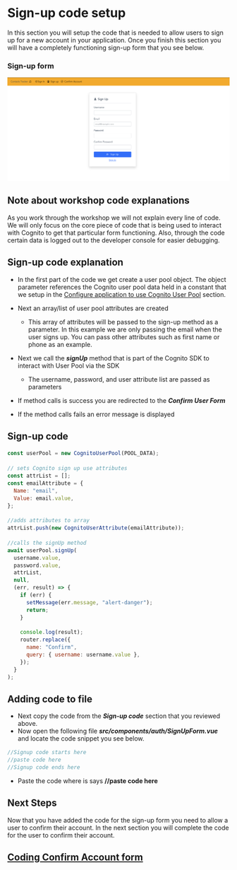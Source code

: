 # Sign-up code setup

In this section you will setup the code that is needed to allow users to sign up for a new account in your application. Once you finish this section you will have a completely functioning sign-up form that you see below.

### Sign-up form

![npm run](../docs/images/signup-form.png)

## Note about workshop code explanations

As you work through the workshop we will not explain every line of code. We will only focus on the core piece of code that is being used to interact with Cognito to get that particular form functioning. Also, through the code certain data is logged out to the developer console for easier debugging.

## Sign-up code explanation

- In the first part of the code we get create a user pool object. The object parameter references the Cognito user pool data held in a constant that we setup in the [Configure application to use Cognito User Pool](CognitoConfig.md) section.
- Next an array/list of user pool attributes are created

  - This array of attributes will be passed to the sign-up method as a parameter. In this example we are only passing the email when the user signs up. You can pass other attributes such as first name or phone as an example.

- Next we call the **_signUp_** method that is part of the Cognito SDK to interact with User Pool via the SDK
  - The username, password, and user attribute list are passed as parameters
- If method calls is success you are redirected to the **_Confirm User Form_**
- If the method calls fails an error message is displayed

## Sign-up code

```js
const userPool = new CognitoUserPool(POOL_DATA);

// sets Cognito sign up use attributes
const attrList = [];
const emailAttribute = {
  Name: "email",
  Value: email.value,
};

//adds attributes to array
attrList.push(new CognitoUserAttribute(emailAttribute));

//calls the signUp method
await userPool.signUp(
  username.value,
  password.value,
  attrList,
  null,
  (err, result) => {
    if (err) {
      setMessage(err.message, "alert-danger");
      return;
    }

    console.log(result);
    router.replace({
      name: "Confirm",
      query: { username: username.value },
    });
  }
);
```

## Adding code to file

- Next copy the code from the **_Sign-up code_** section that you reviewed above.
- Now open the following file **_src/components/auth/SignUpForm.vue_** and locate the code snippet you see below.

```js
//Signup code starts here
//paste code here
//Signup code ends here
```

- Paste the code where is says **//paste code here**

## Next Steps

Now that you have added the code for the sign-up form you need to allow a user to confirm their account. In the next section you will complete the code for the user to confirm their account.

## [Coding Confirm Account form](ConfirmAccount.md)
